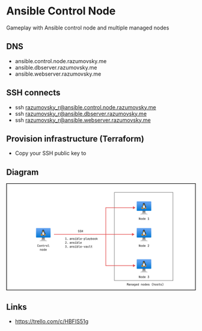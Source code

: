 # Ansible Control Node

Gameplay with Ansible control node and multiple managed nodes

## DNS

- ansible.control.node.razumovsky.me
- ansible.dbserver.razumovsky.me
- ansible.webserver.razumovsky.me

## SSH connects

- ssh razumovsky_r@ansible.control.node.razumovsky.me
- ssh razumovsky_r@ansible.dbserver.razumovsky.me
- ssh razumovsky_r@ansible.webserver.razumovsky.me

## Provision infrastructure (Terraform)

- Copy your SSH public key to 

## Diagram

![ansible_concept](./img/Ansible_concept.png)

## Links

- https://trello.com/c/HBFIS51g
